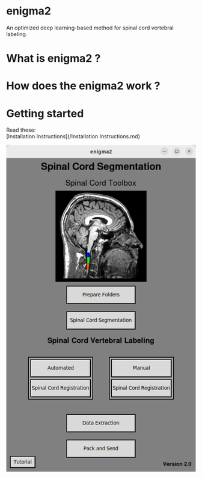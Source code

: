 # enigma2
An optimized deep learning-based method for spinal cord vertebral labeling.

# What is enigma2 ?

# How does the enigma2 work ?

# Getting started

Read these:  
[Installation Instructions](/Installation Instructions.md)

!["enigma2 interface"](interface.png)

